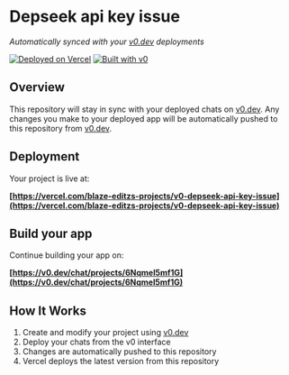 # Depseek api key issue

*Automatically synced with your [v0.dev](https://v0.dev) deployments*

[![Deployed on Vercel](https://img.shields.io/badge/Deployed%20on-Vercel-black?style=for-the-badge&logo=vercel)](https://vercel.com/blaze-editzs-projects/v0-depseek-api-key-issue)
[![Built with v0](https://img.shields.io/badge/Built%20with-v0.dev-black?style=for-the-badge)](https://v0.dev/chat/projects/6NqmeI5mf1G)

## Overview

This repository will stay in sync with your deployed chats on [v0.dev](https://v0.dev).
Any changes you make to your deployed app will be automatically pushed to this repository from [v0.dev](https://v0.dev).

## Deployment

Your project is live at:

**[https://vercel.com/blaze-editzs-projects/v0-depseek-api-key-issue](https://vercel.com/blaze-editzs-projects/v0-depseek-api-key-issue)**

## Build your app

Continue building your app on:

**[https://v0.dev/chat/projects/6NqmeI5mf1G](https://v0.dev/chat/projects/6NqmeI5mf1G)**

## How It Works

1. Create and modify your project using [v0.dev](https://v0.dev)
2. Deploy your chats from the v0 interface
3. Changes are automatically pushed to this repository
4. Vercel deploys the latest version from this repository